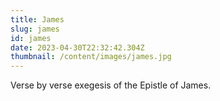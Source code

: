 ```yaml
---
title: James
slug: james
id: james
date: 2023-04-30T22:32:42.304Z
thumbnail: /content/images/james.jpg
---
```

V﻿erse by verse exegesis of the Epistle of James.